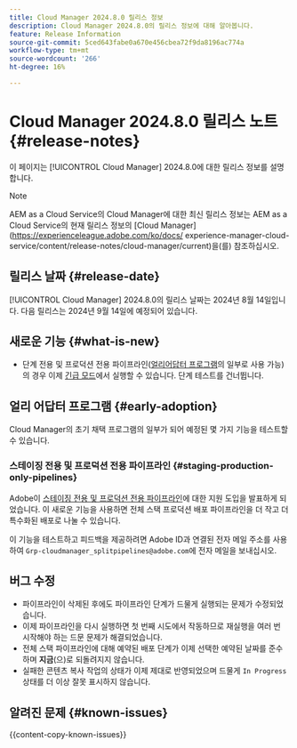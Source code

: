 ```yaml
---
title: Cloud Manager 2024.8.0 릴리스 정보
description: Cloud Manager 2024.8.0의 릴리스 정보에 대해 알아봅니다.
feature: Release Information
source-git-commit: 5ced643fabe0a670e456cbea72f9da8196ac774a
workflow-type: tm+mt
source-wordcount: '266'
ht-degree: 16%

---
```



# Cloud Manager 2024.8.0 릴리스 노트 {#release-notes}

이 페이지는 [!UICONTROL Cloud Manager] 2024.8.0에 대한 릴리스 정보를 설명합니다.

>[!NOTE]
>
>AEM as a Cloud Service의 Cloud Manager에 대한 최신 릴리스 정보는 AEM as a Cloud Service의 현재 릴리스 정보의 [Cloud Manager](https://experienceleague.adobe.com/ko/docs/ experience-manager-cloud-service/content/release-notes/cloud-manager/current)을(를) 참조하십시오.

## 릴리스 날짜 {#release-date}

[!UICONTROL Cloud Manager] 2024.8.0의 릴리스 날짜는 2024년 8월 14일입니다. 다음 릴리스는 2024년 9월 14일에 예정되어 있습니다.

## 새로운 기능 {#what-is-new}

* 단계 전용 및 프로덕션 전용 파이프라인([얼리어답터 프로그램](#staging-production-only-pipelines)의 일부로 사용 가능)의 경우 이제 [긴급 모드](/help/using/stage-prod-only.md#emergency-mode)에서 실행할 수 있습니다. 단계 테스트를 건너뜁니다.

## 얼리 어답터 프로그램 {#early-adoption}

Cloud Manager의 초기 채택 프로그램의 일부가 되어 예정된 몇 가지 기능을 테스트할 수 있습니다.

### 스테이징 전용 및 프로덕션 전용 파이프라인 {#staging-production-only-pipelines}

Adobe이 [스테이징 전용 및 프로덕션 전용 파이프라인](/help/using/stage-prod-only.md)에 대한 지원 도입을 발표하게 되었습니다. 이 새로운 기능을 사용하면 전체 스택 프로덕션 배포 파이프라인을 더 작고 더 특수화된 배포로 나눌 수 있습니다.

이 기능을 테스트하고 피드백을 제공하려면 Adobe ID과 연결된 전자 메일 주소를 사용하여 `Grp-cloudmanager_splitpipelines@adobe.com`에 전자 메일을 보내십시오.

## 버그 수정

* 파이프라인이 삭제된 후에도 파이프라인 단계가 드물게 실행되는 문제가 수정되었습니다.
* 이제 파이프라인을 다시 실행하면 첫 번째 시도에서 작동하므로 재실행을 여러 번 시작해야 하는 드문 문제가 해결되었습니다.
* 전체 스택 파이프라인에 대해 예약된 배포 단계가 이제 선택한 예약된 날짜를 준수하며 **지금**(으)로 되돌려지지 않습니다.
* 실패한 콘텐츠 복사 작업의 상태가 이제 제대로 반영되었으며 드물게 `In Progress` 상태를 더 이상 잘못 표시하지 않습니다.

## 알려진 문제 {#known-issues}

{{content-copy-known-issues}}
